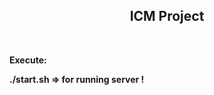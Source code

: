 <h2 style="text-align: center;"><strong>ICM Project</strong></h2>
<p>&nbsp;</p>
<p><strong>Execute:</strong></p>
<p><strong>./start.sh => for running server !</strong></p>
